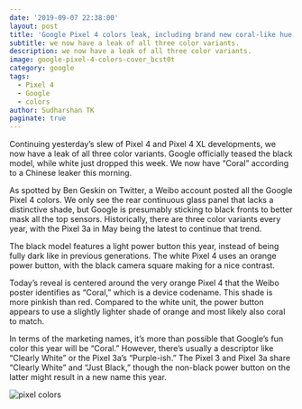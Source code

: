 ```yaml
---
date: '2019-09-07 22:38:00'
layout: post
title: 'Google Pixel 4 colors leak, including brand new coral-like hue'
subtitle: we now have a leak of all three color variants.
description: we now have a leak of all three color variants.
image: google-pixel-4-colors-cover_bcst0t
category: google
tags:
  - Pixel 4
  - Google
  - colors
author: Sudharshan TK
paginate: true
---
```

Continuing yesterday’s slew of Pixel 4 and Pixel 4 XL developments, we now have a leak of all three color variants. Google officially teased the black model, while white just dropped this week. We now have “Coral” according to a Chinese leaker this morning.

As spotted by Ben Geskin on Twitter, a Weibo account posted all the Google Pixel 4 colors. We only see the rear continuous glass panel that lacks a distinctive shade, but Google is presumably sticking to black fronts to better mask all the top sensors. Historically, there are three color variants every year, with the Pixel 3a in May being the latest to continue that trend.

The black model features a light power button this year, instead of being fully dark like in previous generations. The white Pixel 4 uses an orange power button, with the black camera square making for a nice contrast.

Today’s reveal is centered around the very orange Pixel 4 that the Weibo poster identifies as “Coral,” which is a device codename. This shade is more pinkish than red. Compared to the white unit, the power button appears to use a slightly lighter shade of orange and most likely also coral to match.

In terms of the marketing names, it’s more than possible that Google’s fun color this year will be “Coral.” However, there’s usually a descriptor like “Clearly White” or the Pixel 3a’s “Purple-ish.” The Pixel 3 and Pixel 3a share “Clearly White” and “Just Black,” though the non-black power button on the latter might result in a new name this year.

![pixel colors](https://res.cloudinary.com/read-write-tech/image/upload/v1567876651/google-pixel-4-colors_ttiu4a.jpg "Google Pixel 4 Colors")
